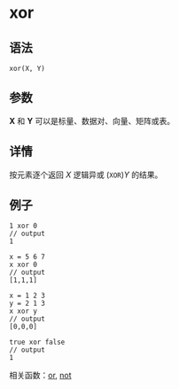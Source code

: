 # xor

## 语法

`xor(X, Y)`

## 参数

**X** 和 **Y** 可以是标量、数据对、向量、矩阵或表。

## 详情

按元素逐个返回 *X* 逻辑异或 (`XOR`)*Y* 的结果。

## 例子

```
1 xor 0
// output
1

x = 5 6 7
x xor 0
// output
[1,1,1]

x = 1 2 3
y = 2 1 3
x xor y
// output
[0,0,0]

true xor false
// output
1
```

相关函数：[or](../o/or.md), [not](../n/not.md)

